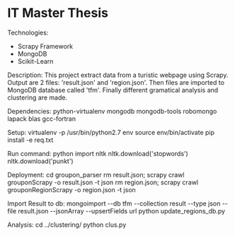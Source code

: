 # IT Master Thesis

Technologies:
- Scrapy Framework
- MongoDB
- Scikit-Learn

Description:
This project extract data from a turistic webpage using Scrapy. Output are 2 files: 'result.json' and 'region.json'. Then files are imported to MongoDB database called 'tfm'. Finally different gramatical analysis and clustering are made.

Dependencies:
python-virtualenv mongodb mongodb-tools robomongo lapack blas gcc-fortran

Setup:
virtualenv -p /usr/bin/python2.7 env
source env/bin/activate
pip install -e req.txt

Run command: python
import nltk
nltk.download('stopwords')
nltk.download('punkt')

Deployment:
cd groupon_parser
rm result.json; scrapy crawl grouponScrapy -o result.json -t json
rm region.json; scrapy crawl grouponRegionScrapy -o region.json -t json

Import Result to db:
mongoimport --db tfm --collection result --type json --file result.json --jsonArray --upsertFields url
python update_regions_db.py

Analysis:
cd ../clustering/
python clus.py

